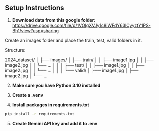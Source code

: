 ## Setup Instructions

1. **Download data from this google folder:**
https://drive.google.com/file/d/1VOIgXVJy1c8lWFdY63lCyyztY1PS-Bh1/view?usp=sharing

Create an images folder and place the train, test, valid folders in it. 

Structure: 

2024_dataset/
│
├── images/
│   ├── train/
│   │   ├── image1.jpg
│   │   ├── image2.jpg
│   │   └── ...
│   │
│   ├── test/
│   │   ├── image1.jpg
│   │   ├── image2.jpg
│   │   └── ...
│   │
│   └── valid/
│       ├── image1.jpg
│       ├── image2.jpg
│       └── ...

2. **Make sure you have Python 3.10 installed**  

3. **Create a .venv**

4. **Install packages in requirements.txt**
```bash
pip install -r requirements.txt
```

5. **Create Gemini API key and add it to .env**